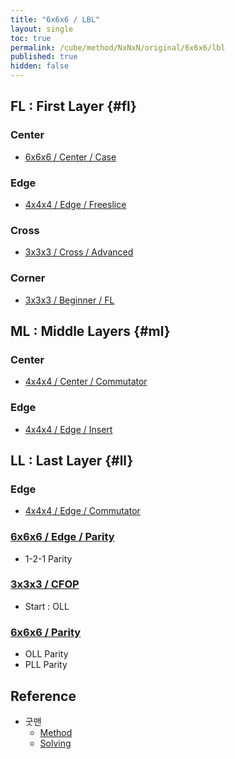 ```yaml
---
title: "6x6x6 / LBL"
layout: single
toc: true
permalink: /cube/method/NxNxN/original/6x6x6/lbl
published: true
hidden: false
---
```


<head>
  <base target="_blank">
</head>



## FL : First Layer {#fl}

### Center

- [6x6x6 / Center / Case](/cube/method/NxNxN/original/6x6x6/center/case)

### Edge

- [4x4x4 / Edge / Freeslice](/cube/method/NxNxN/original/4x4x4/edge/freeslice)

### Cross

- [3x3x3 / Cross / Advanced](/cube/method/NxNxN/original/3x3x3/cross/advanced)

### Corner

- [3x3x3 / Beginner / FL](/cube/method/NxNxN/original/3x3x3/beginner/fl)



## ML : Middle Layers {#ml}

### Center

- [4x4x4 / Center / Commutator](/cube/method/NxNxN/original/4x4x4/center/commutator)

### Edge

- [4x4x4 / Edge / Insert](/cube/method/NxNxN/original/4x4x4/edge/insert)



## LL : Last Layer {#ll}

### Edge

- [4x4x4 / Edge / Commutator](/cube/method/NxNxN/original/4x4x4/edge/commutator)

### [6x6x6 / Edge / Parity](/cube/method/NxNxN/original/6x6x6/edge/parity)

- 1-2-1 Parity

### [3x3x3 / CFOP](/cube/method/NxNxN/original/3x3x3/cfop)

- Start : OLL

### [6x6x6 / Parity](/cube/method/NxNxN/original/6x6x6/parity)

- OLL Parity
- PLL Parity



## Reference

- 굿맨
  - [Method](https://youtu.be/D_UYYz_OwOM)
  - [Solving](https://youtu.be/dY3f03wGivc)
